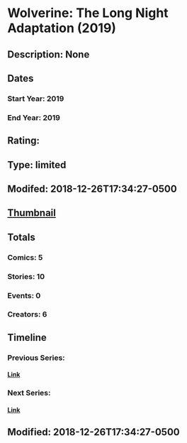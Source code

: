 # Wolverine: The Long Night Adaptation (2019)
## Description: None
## Dates
### Start Year: 2019
### End Year: 2019
## Rating: 
## Type: limited
## Modifed: 2018-12-26T17:34:27-0500
## [Thumbnail](http://i.annihil.us/u/prod/marvel/i/mg/8/70/5c2401d56a2ad.jpg)
## Totals
### Comics: 5
### Stories: 10
### Events: 0
### Creators: 6
## Timeline
### Previous Series: 
#### [Link]()
### Next Series: 
#### [Link]()
## Modified: 2018-12-26T17:34:27-0500